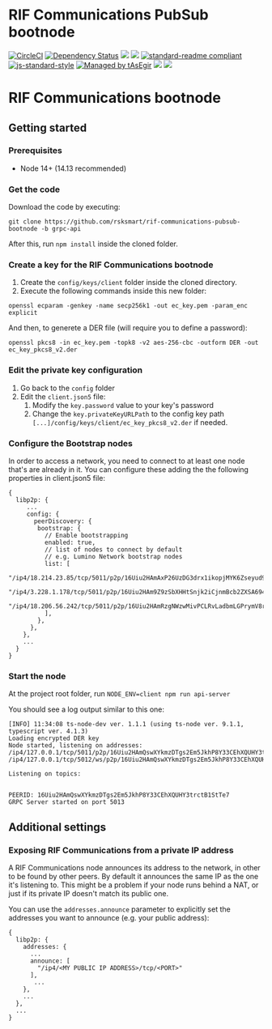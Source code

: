 # RIF Communications PubSub bootnode

[![CircleCI](https://flat.badgen.net/circleci/github/rsksmart/rif-communications-pubsub-node/master)](https://circleci.com/gh/rsksmart/rif-communications-pubsub-node/)
[![Dependency Status](https://david-dm.org/rsksmart/rif-communications-pubsub-node.svg?style=flat-square)](https://david-dm.org/rsksmart/rif-communications-pubsub-node)
[![](https://img.shields.io/badge/made%20by-IOVLabs-blue.svg?style=flat-square)](http://iovlabs.org)
[![](https://img.shields.io/badge/project-RIF%20Storage-blue.svg?style=flat-square)](https://www.rifos.org/)
[![standard-readme compliant](https://img.shields.io/badge/standard--readme-OK-brightgreen.svg?style=flat-square)](https://github.com/RichardLitt/standard-readme)
[![js-standard-style](https://img.shields.io/badge/code%20style-standard-brightgreen.svg?style=flat-square)](https://github.com/feross/standard)
[![Managed by tAsEgir](https://img.shields.io/badge/%20managed%20by-tasegir-brightgreen?style=flat-square)](https://github.com/auhau/tasegir)
![](https://img.shields.io/badge/npm-%3E%3D6.0.0-orange.svg?style=flat-square)
![](https://img.shields.io/badge/Node.js-%3E%3D10.0.0-orange.svg?style=flat-square)

# RIF Communications bootnode

## Getting started

### Prerequisites

- Node 14+ (14.13 recommended)

### Get the code

Download the code by executing: 
```
git clone https://github.com/rsksmart/rif-communications-pubsub-bootnode -b grpc-api
```

After this, run `npm install` inside the cloned folder.


### Create a key for the RIF Communications bootnode

1. Create the `config/keys/client` folder inside the cloned directory.
2. Execute the following commands inside this new folder:

```
openssl ecparam -genkey -name secp256k1 -out ec_key.pem -param_enc explicit
``` 

And then, to generete a DER file (will require you to define a password):

```
openssl pkcs8 -in ec_key.pem -topk8 -v2 aes-256-cbc -outform DER -out ec_key_pkcs8_v2.der
``` 


### Edit the private key configuration

1. Go back to the `config` folder
2. Edit the `client.json5` file:
    1. Modify the `key.password` value to your key's password
    2. Change the `key.privateKeyURLPath` to the config key path `[...]/config/keys/client/ec_key_pkcs8_v2.der` if needed.

### Configure the Bootstrap nodes

In order to access a network, you need to connect to at least one node 
that's are already in it. You can configure these adding the the following properties in client.json5 file:

```json5
{
  libp2p: {
     ...
     config: {
       peerDiscovery: {
        bootstrap: {
          // Enable bootstrapping
          enabled: true,
          // list of nodes to connect by default
          // e.g. Lumino Network bootstrap nodes
          list: [
            "/ip4/18.214.23.85/tcp/5011/p2p/16Uiu2HAmAxP26UzDG3drx1ikopjMYK6Zseyud9qJVoshZ5RgTowJ",
            "/ip4/3.228.1.178/tcp/5011/p2p/16Uiu2HAm9Z9zSbXHHtSnjk2iCjnmBcb2ZXSA694jLCwAUUatqmGq",
            "/ip4/18.206.56.242/tcp/5011/p2p/16Uiu2HAmRzgNWzwMivPCLRvLadbmLGPrymV8rxtBeq7PhndidQ6h"
          ],
        },
      },
    },
    ...
  }
}
```
### Start the node

At the project root folder, run `NODE_ENV=client npm run api-server`

You should see a log output similar to this one:
```
[INFO] 11:34:08 ts-node-dev ver. 1.1.1 (using ts-node ver. 9.1.1, typescript ver. 4.1.3)
Loading encrypted DER key
Node started, listening on addresses:
/ip4/127.0.0.1/tcp/5011/p2p/16Uiu2HAmQswXYkmzDTgs2Em5JkhP8Y33CEhXQUHY3trctB1StTe7
/ip4/127.0.0.1/tcp/5012/ws/p2p/16Uiu2HAmQswXYkmzDTgs2Em5JkhP8Y33CEhXQUHY3trctB1StTe7

Listening on topics: 


PEERID: 16Uiu2HAmQswXYkmzDTgs2Em5JkhP8Y33CEhXQUHY3trctB1StTe7
GRPC Server started on port 5013
```

## Additional settings

### Exposing RIF Communications from a private IP address

A RIF Communications node announces its address to the network, in other to be found by other peers.
By default it announces the same IP as the one it's listening to.
This might be a problem if your node runs behind a NAT, or just if its private IP doesn't match its public one.

You can use the `addresses.announce` parameter to explicitly set the addresses you want to announce (e.g. your public address):
```json5
{
  libp2p: {
    addresses: {
      ...
      announce: [
        "/ip4/<MY PUBLIC IP ADDRESS>/tcp/<PORT>"
      ],
       ...
    },
    ...
  },
  ...
}
```
